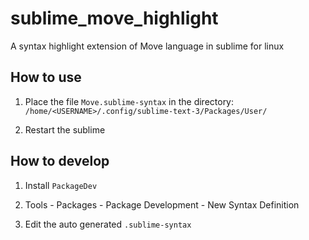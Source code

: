 # sublime_move_highlight
A syntax highlight extension of Move language in sublime for linux

## How to use

1. Place the file `Move.sublime-syntax` in the directory: `/home/<USERNAME>/.config/sublime-text-3/Packages/User/`

2. Restart the sublime


## How to develop

1. Install `PackageDev`

2. Tools - Packages - Package Development - New Syntax Definition

3. Edit the auto generated `.sublime-syntax`

```yaml title=".sublime-syntax"

```